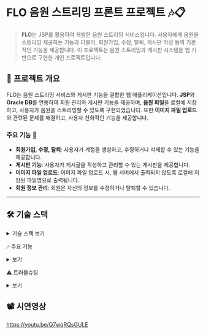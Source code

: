 # FLO 음원 스트리밍 프론트 프로젝트 🎶📋

> **FLO**는 JSP를 활용하여 개발한 음원 스트리밍 서비스입니다. 사용자에게 음원을 스트리밍 제공하는 기능과 더불어, 회원가입, 수정, 탈퇴, 게시판 작성 등의 기본적인 기능을 제공합니다. 이 프로젝트는 음원 스트리밍과 게시판 시스템을 웹 기반으로 구현한 개인 프로젝트입니다.


## 🌟 프로젝트 개요

FLO는 음원 스트리밍 서비스와 게시판 기능을 결합한 웹 애플리케이션입니다. **JSP**와 **Oracle DB**를 연동하여 회원 관리와 게시판 기능을 제공하며, **음원 파일**을 로컬에 저장하고, 사용자가 음원을 스트리밍할 수 있도록 구현되었습니다. 또한 **이미지 파일 업로드**와 관련된 문제를 해결하고, 사용자 친화적인 기능을 제공합니다.


### 주요 기능 🚀
- **회원가입, 수정, 탈퇴**: 사용자가 계정을 생성하고, 수정하거나 삭제할 수 있는 기능을 제공합니다.
- **게시판 기능**: 사용자가 게시글을 작성하고 관리할 수 있는 게시판을 제공합니다.
- **이미지 파일 업로드**: 이미지 파일 업로드 시, 웹 서버에서 출력되지 않도록 로컬에 저장된 파일명으로 출력됩니다.
- **회원 정보 관리**: 회원은 자신의 정보를 수정하거나 탈퇴할 수 있습니다.

---

## 🛠️ 기술 스택

<details>
<summary>기술 스택 보기</summary>

- **OS**: Windows 10 Home 🖥️
- **DB 서버**: Oracle 21 🗃️
- **JDK 버전**: jdk-23.0.1 ☕
- **WAS**: Apache Tomcat 9.0.97 🌐
- **IDE**: Eclipse Version 4.34.0.v20241120-1800 💻
- **SQL Developer**: 24.3.0.284.2209 🔍

</details>

🎶 주요 기능
<details> <summary>보기</summary>
1. 회원가입, 수정, 탈퇴 기능
회원가입: 사용자는 이메일, 비밀번호, 이름 등을 입력하여 계정을 생성할 수 있습니다. 비밀번호는 안전하게 암호화되어 저장됩니다.
회원 수정: 사용자는 본인의 정보를 수정할 수 있으며, 비밀번호와 기타 개인정보를 변경할 수 있습니다.
회원 탈퇴: 사용자가 원할 경우, 계정을 삭제하여 탈퇴할 수 있습니다.
2. 게시판 작성 및 관리
사용자는 게시판에서 게시글을 작성, 수정, 삭제할 수 있습니다.
게시글에는 텍스트, 이미지 정보를 추가할 수 있습니다.
3. 이미지 파일 업로드
이미지 파일을 업로드할 때 웹서버 출력 문제를 해결하기 위해, 업로드된 이미지는 로컬에 저장된 파일명으로 출력됩니다.
이를 통해 웹서버가 이미지를 직접 처리하지 않고, 로컬 경로에서 이미지를 읽어 표시하는 방식으로 구현됩니다.
</details>

⚠️ 트러블슈팅
<details> <summary>보기</summary>
1. 이미지 업로드 시 웹서버에서 이미지 출력되지 않음
원인: JSP에서 직접 로컬 파일 경로를 사용하면 웹서버가 이미지 파일을 인식하지 못하는 경우가 발생할 수 있습니다.
해결 방법: 이미지 파일을 로컬에 저장하고, 그 경로를 DB에 저장한 후, 이미지를 <img> 태그에서 해당 경로를 통해 출력하도록 개선 예정입니다.
2. JSP 페이지 로딩 지연
원인: 대용량 파일 업로드 또는 데이터베이스 쿼리에서 시간이 많이 소요될 경우 JSP 페이지 로딩이 지연될 수 있습니다.
해결 방법: 비동기 처리(Ajax)를 사용하여 페이지 로딩 시간을 최소화하고, 데이터베이스 쿼리 최적화 작업을 통해 성능을 개선예정입니다.
</details>

## 📽 시연영상
https://youtu.be/Q7wqRQsGULE
